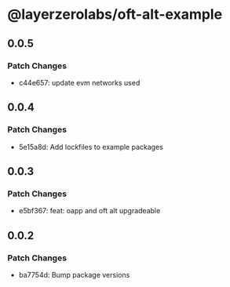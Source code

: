 # @layerzerolabs/oft-alt-example

## 0.0.5

### Patch Changes

- c44e657: update evm networks used

## 0.0.4

### Patch Changes

- 5e15a8d: Add lockfiles to example packages

## 0.0.3

### Patch Changes

- e5bf367: feat: oapp and oft alt upgradeable

## 0.0.2

### Patch Changes

- ba7754d: Bump package versions
